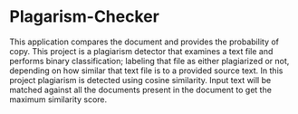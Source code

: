 # Plagarism-Checker
This application compares the document and provides the probability of copy. This project is a plagiarism detector that examines a text file and performs binary classification; labeling that file as either plagiarized or not, depending on how similar that text file is to a provided source text. In this project plagiarism is detected using cosine similarity. Input text will be matched against all the documents present in the document to get the maximum similarity score.

